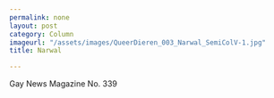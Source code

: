 ```yaml
---
permalink: none
layout: post
category: Column
imageurl: "/assets/images/QueerDieren_003_Narwal_SemiColV-1.jpg"
title: Narwal

---
```


Gay News Magazine No. 339
